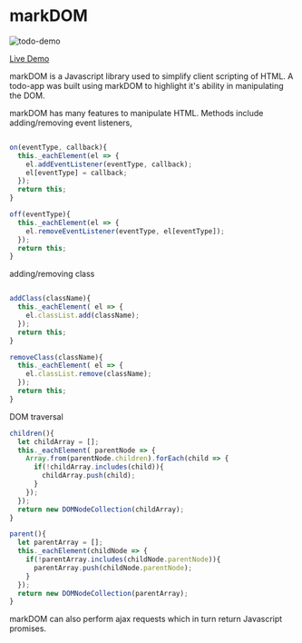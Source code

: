 # markDOM

![todo-demo](./screenshots/todoapp-demo.gif)

<a target="_blank" href='http://sunnygwong.com/markDOM/'>Live Demo</a>

markDOM is a Javascript library used to simplify client scripting of HTML. A todo-app was built using markDOM to highlight it's ability in manipulating the DOM.

markDOM has many features to manipulate HTML. Methods include adding/removing event listeners,

``` javascript

on(eventType, callback){
  this._eachElement(el => {
    el.addEventListener(eventType, callback);
    el[eventType] = callback;
  });
  return this;
}

off(eventType){
  this._eachElement(el => {
    el.removeEventListener(eventType, el[eventType]);
  });
  return this;
}

```

adding/removing class

``` javascript

addClass(className){
  this._eachElement( el => {
    el.classList.add(className);
  });
  return this;
}

removeClass(className){
  this._eachElement( el => {
    el.classList.remove(className);
  });
  return this;
}

```

DOM traversal

``` javascript
children(){
  let childArray = [];
  this._eachElement( parentNode => {
    Array.from(parentNode.children).forEach(child => {
      if(!childArray.includes(child)){
        childArray.push(child);
      }
    });
  });
  return new DOMNodeCollection(childArray);
}

parent(){
  let parentArray = [];
  this._eachElement(childNode => {
    if(!parentArray.includes(childNode.parentNode)){
      parentArray.push(childNode.parentNode);
    }
  });
  return new DOMNodeCollection(parentArray);
}

```

markDOM can also perform ajax requests which in turn return Javascript promises. 
